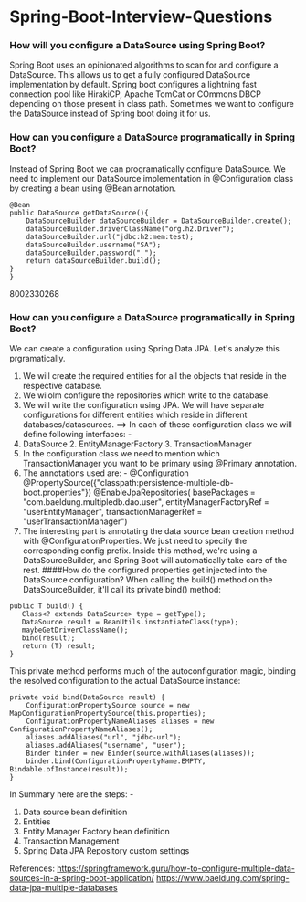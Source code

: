 # Spring-Boot-Interview-Questions

### How will you configure a DataSource using Spring Boot?

Spring Boot uses an opinionated algorithms to  scan for and configure a DataSource. This allows us to get a fully configured DataSource
implementation by default.
Spring boot configures a lightning fast connection pool like HirakiCP, Apache TomCat or COmmons DBCP depending on those present in class path.
Sometimes we want to configure the DataSource instead of Spring boot doing it for us.

### How can you configure a DataSource programatically in Spring Boot?

Instead of Spring Boot we can programatically configure DataSource. We need to implement our DataSource implementation in @Configuration class by
creating a bean using @Bean annotation.

```
@Bean
public DataSource getDataSource(){
	DataSourceBuilder dataSourceBuilder = DataSourceBuilder.create();
	dataSourceBuilder.driverClassName("org.h2.Driver");
	dataSourceBuilder.url("jdbc:h2:mem:test);
	dataSourceBuilder.username("SA");
	dataSourceBuilder.password(" ");
	return dataSourceBuilder.build();
}
}
```
8002330268
### How can you configure a DataSource programatically in Spring Boot?

We can create a configuration using Spring Data JPA. Let's analyze this prgramatically.

1. We will create the required entities for all the objects that reside in the respective database.
2. We wilolm configure the repositories which write to the database.
3. We will write the configuration using JPA. We will have separate configurations for different entities which reside in different databases/datasources.
==> In each of these configuration class we will define following interfaces: -
1. DataSource 2. EntityManagerFactory 3. TransactionManager 
4. In the configuration class we need to mention which TransactionManager you want to be primary using @Primary annotation.
5. The annotations used are: -
@Configuration
@PropertySource({"classpath:persistence-multiple-db-boot.properties"})
@EnableJpaRepositories(
  basePackages = "com.baeldung.multipledb.dao.user",
  entityManagerFactoryRef = "userEntityManager",
  transactionManagerRef = "userTransactionManager")
 6. The interesting part is annotating the data source bean creation method with @ConfigurationProperties. We just need to specify the corresponding config prefix. 
 Inside this method, we're using a DataSourceBuilder, and Spring Boot will automatically take care of the rest. 
 ####How do the configured properties get injected into the DataSource configuration?
 When calling the build() method on the DataSourceBuilder, it'll call its private bind() method:
 
 ```
 public T build() {
    Class<? extends DataSource> type = getType();
    DataSource result = BeanUtils.instantiateClass(type);
    maybeGetDriverClassName();
    bind(result);
    return (T) result;
}
```

This private method performs much of the autoconfiguration magic, binding the resolved configuration to the actual DataSource instance:

```
private void bind(DataSource result) {
    ConfigurationPropertySource source = new MapConfigurationPropertySource(this.properties);
    ConfigurationPropertyNameAliases aliases = new ConfigurationPropertyNameAliases();
    aliases.addAliases("url", "jdbc-url");
    aliases.addAliases("username", "user");
    Binder binder = new Binder(source.withAliases(aliases));
    binder.bind(ConfigurationPropertyName.EMPTY, Bindable.ofInstance(result));
}
```

In Summary here are the steps: -

1. Data source bean definition
2. Entities
3. Entity Manager Factory bean definition
4. Transaction Management
5. Spring Data JPA Repository custom settings  

References:
https://springframework.guru/how-to-configure-multiple-data-sources-in-a-spring-boot-application/
https://www.baeldung.com/spring-data-jpa-multiple-databases


 
 